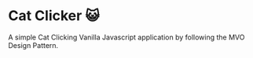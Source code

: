 # Cat Clicker :smiley_cat:

A simple Cat Clicking Vanilla Javascript application by following the MVO Design Pattern.


